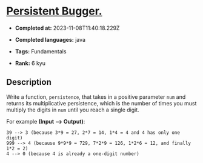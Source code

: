 # [Persistent Bugger.](https://www.codewars.com/kata/55bf01e5a717a0d57e0000ec)

- **Completed at:** 2023-11-08T11:40:18.229Z

- **Completed languages:** java

- **Tags:** Fundamentals

- **Rank:** 6 kyu

## Description

Write a function, `persistence`, that takes in a positive parameter `num` and returns its multiplicative persistence, which is the number of times you must multiply the digits in `num` until you reach a single digit.

For example **(Input --> Output)**:

```
39 --> 3 (because 3*9 = 27, 2*7 = 14, 1*4 = 4 and 4 has only one digit)
999 --> 4 (because 9*9*9 = 729, 7*2*9 = 126, 1*2*6 = 12, and finally 1*2 = 2)
4 --> 0 (because 4 is already a one-digit number)
```
